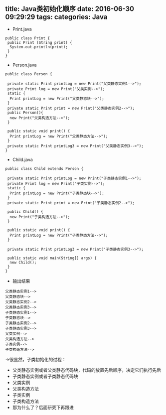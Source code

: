 title: Java类初始化顺序
date: 2016-06-30 09:29:29
tags:
categories: Java
---

- Print.java
````
public class Print {
 public Print (String print) {
  System.out.println(print);
 }
}
````
- Person.java
````
public class Person {

 private static Print printLog = new Print("父类静态实例1-->");
 private Print log = new Print("父类实例-->");
 static {
  Print printLog = new Print("父类静态块-->");
 }
 private static Print print = new Print("父类静态实例2-->");
 public Person(){
  new Print("父类构造方法-->");
 }
 
 public static void print() {
  Print printLog = new Print("父类静态方法-->");
 }
 private static Print printLog3 = new Print("父类静态实例3-->");
}
````
- Child.java
````
public class Child extends Person {

 private static Print printLog = new Print("子类静态实例1-->");
 private Print log = new Print("子类实例-->");
 static {
  Print printLog = new Print("子类静态块-->");
 }
 private static Print print = new Print("子类静态实例2-->");

 public Child() {
  new Print("子类构造方法-->");
 }

 public static void print() {
  Print printLog = new Print("子类静态方法-->");
 }

 private static Print printLog3 = new Print("子类静态实例3-->");

 public static void main(String[] args) {
  new Child();
 }
}
````
- 输出结果
````
父类静态实例1-->
父类静态块-->
父类静态实例2-->
父类静态实例3-->
子类静态实例1-->
子类静态块-->
子类静态实例2-->
子类静态实例3-->
父类实例-->
父类构造方法-->
子类实例-->
子类构造方法-->
````
->很显然，子类初始化的过程：
  - 父类静态实例或者父类静态代码块，代码的放置先后顺序，决定它们执行先后
 - 子类静态实例或者子类静态代码块
 - 父类实例
 - 父类构造方法
 - 子类实例
 - 子类构造方法
- 那为什么了？后面研究下再跟进